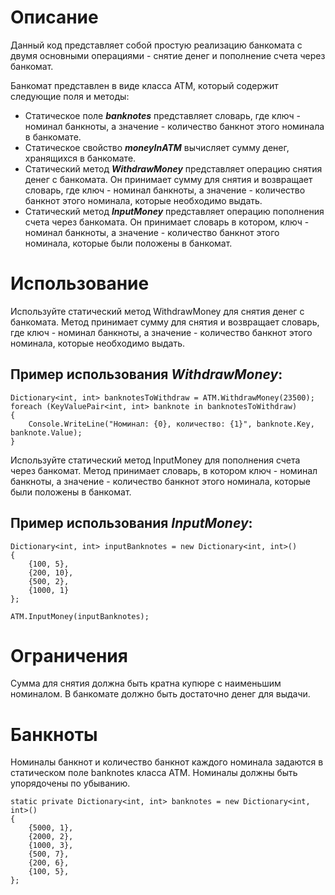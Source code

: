 # Описание #
Данный код представляет собой простую реализацию банкомата с двумя основными операциями - снятие денег и пополнение счета через банкомат.

Банкомат представлен в виде класса ATM, который содержит следующие поля и методы:

+ Статическое поле ***banknotes*** представляет словарь, где ключ - номинал банкноты, а значение - количество банкнот этого номинала в банкомате.
+ Статическое свойство ***moneyInATM*** вычисляет сумму денег, хранящихся в банкомате.
+ Статический метод ***WithdrawMoney*** представляет операцию снятия денег с банкомата. Он принимает сумму для снятия и возвращает словарь, где ключ - номинал банкноты, а значение - количество банкнот этого номинала, которые необходимо выдать.
+ Статический метод ***InputMoney*** представляет операцию пополнения счета через банкомата. Он принимает словарь в котором, ключ - номинал банкноты, а значение - количество банкнот этого номинала, которые были положены в банкомат.

# Использование #
Используйте статический метод WithdrawMoney для снятия денег с банкомата. Метод принимает сумму для снятия и возвращает словарь, где ключ - номинал банкноты, а значение - количество банкнот этого номинала, которые необходимо выдать.

## Пример использования *WithdrawMoney*: ##

```
Dictionary<int, int> banknotesToWithdraw = ATM.WithdrawMoney(23500);
foreach (KeyValuePair<int, int> banknote in banknotesToWithdraw)
{
    Console.WriteLine("Номинал: {0}, количество: {1}", banknote.Key, banknote.Value);
}
```

Используйте статический метод InputMoney для пополнения счета через банкомат. Метод принимает словарь, в котором ключ - номинал банкноты, а значение - количество банкнот этого номинала, которые были положены в банкомат.
## Пример использования *InputMoney*: ##
```
Dictionary<int, int> inputBanknotes = new Dictionary<int, int>()
{
    {100, 5},
    {200, 10},
    {500, 2},
    {1000, 1}
};

ATM.InputMoney(inputBanknotes);
```
# Ограничения #
Сумма для снятия должна быть кратна купюре с наименьшим номиналом.
В банкомате должно быть достаточно денег для выдачи.

# Банкноты #
Номиналы банкнот и количество банкнот каждого номинала задаются в статическом поле banknotes класса ATM. Номиналы должны быть упорядочены по убыванию.


```
static private Dictionary<int, int> banknotes = new Dictionary<int, int>()
{
    {5000, 1},
    {2000, 2},
    {1000, 3},
    {500, 7},
    {200, 6},
    {100, 5},
};
```
